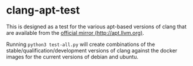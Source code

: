 # clang-apt-test
This is designed as a test for the various apt-based versions of clang that 
are available from the [official mirror (http://apt.llvm.org)](http://apt.llvm.org/).

Running `python3 test-all.py` will create combinations of the
stable/qualification/development versions of clang against the docker images for
the current versions of debian and ubuntu.

